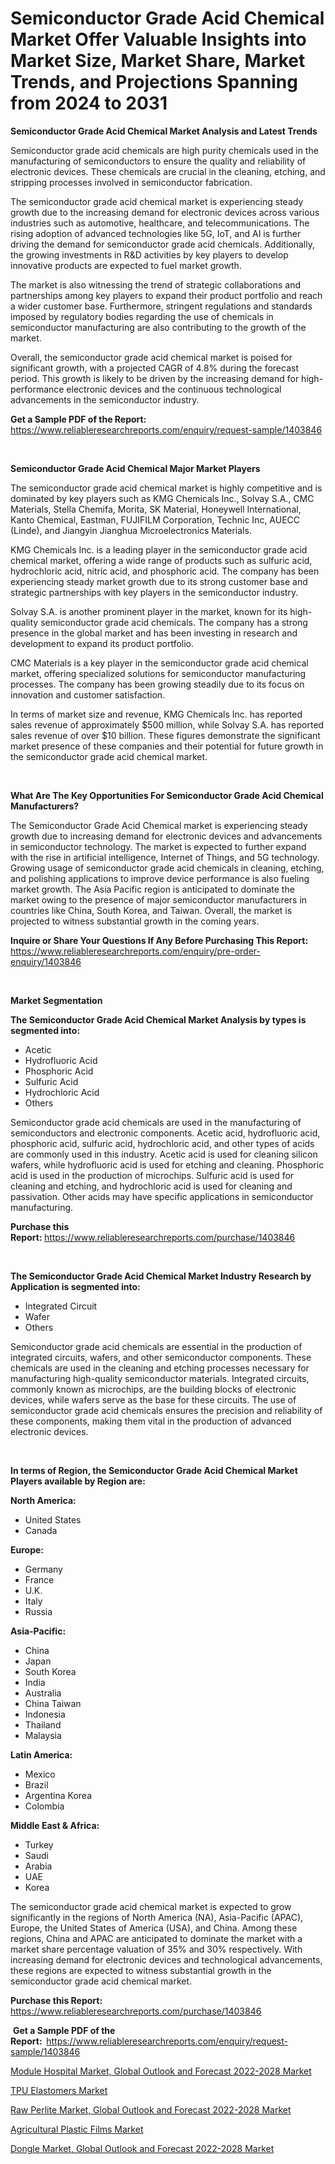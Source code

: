 <p><h1>Semiconductor Grade Acid Chemical Market Offer Valuable Insights into Market Size, Market Share, Market Trends, and Projections Spanning from 2024 to 2031</h1></p><p><strong>Semiconductor Grade Acid Chemical Market Analysis and Latest Trends</strong></p>
<p><p>Semiconductor grade acid chemicals are high purity chemicals used in the manufacturing of semiconductors to ensure the quality and reliability of electronic devices. These chemicals are crucial in the cleaning, etching, and stripping processes involved in semiconductor fabrication.</p><p>The semiconductor grade acid chemical market is experiencing steady growth due to the increasing demand for electronic devices across various industries such as automotive, healthcare, and telecommunications. The rising adoption of advanced technologies like 5G, IoT, and AI is further driving the demand for semiconductor grade acid chemicals. Additionally, the growing investments in R&D activities by key players to develop innovative products are expected to fuel market growth.</p><p>The market is also witnessing the trend of strategic collaborations and partnerships among key players to expand their product portfolio and reach a wider customer base. Furthermore, stringent regulations and standards imposed by regulatory bodies regarding the use of chemicals in semiconductor manufacturing are also contributing to the growth of the market.</p><p>Overall, the semiconductor grade acid chemical market is poised for significant growth, with a projected CAGR of 4.8% during the forecast period. This growth is likely to be driven by the increasing demand for high-performance electronic devices and the continuous technological advancements in the semiconductor industry.</p></p>
<p><strong>Get a Sample PDF of the Report:&nbsp;</strong> <a href="https://www.reliableresearchreports.com/enquiry/request-sample/1403846">https://www.reliableresearchreports.com/enquiry/request-sample/1403846</a></p>
<p>&nbsp;</p>
<p><strong>Semiconductor Grade Acid Chemical Major Market Players</strong></p>
<p><p>The semiconductor grade acid chemical market is highly competitive and is dominated by key players such as KMG Chemicals Inc., Solvay S.A., CMC Materials, Stella Chemifa, Morita, SK Material, Honeywell International, Kanto Chemical, Eastman, FUJIFILM Corporation, Technic Inc, AUECC (Linde), and Jiangyin Jianghua Microelectronics Materials.</p><p>KMG Chemicals Inc. is a leading player in the semiconductor grade acid chemical market, offering a wide range of products such as sulfuric acid, hydrochloric acid, nitric acid, and phosphoric acid. The company has been experiencing steady market growth due to its strong customer base and strategic partnerships with key players in the semiconductor industry.</p><p>Solvay S.A. is another prominent player in the market, known for its high-quality semiconductor grade acid chemicals. The company has a strong presence in the global market and has been investing in research and development to expand its product portfolio.</p><p>CMC Materials is a key player in the semiconductor grade acid chemical market, offering specialized solutions for semiconductor manufacturing processes. The company has been growing steadily due to its focus on innovation and customer satisfaction.</p><p>In terms of market size and revenue, KMG Chemicals Inc. has reported sales revenue of approximately $500 million, while Solvay S.A. has reported sales revenue of over $10 billion. These figures demonstrate the significant market presence of these companies and their potential for future growth in the semiconductor grade acid chemical market.</p></p>
<p>&nbsp;</p>
<p><strong>What Are The Key Opportunities For Semiconductor Grade Acid Chemical Manufacturers?</strong></p>
<p><p>The Semiconductor Grade Acid Chemical market is experiencing steady growth due to increasing demand for electronic devices and advancements in semiconductor technology. The market is expected to further expand with the rise in artificial intelligence, Internet of Things, and 5G technology. Growing usage of semiconductor grade acid chemicals in cleaning, etching, and polishing applications to improve device performance is also fueling market growth. The Asia Pacific region is anticipated to dominate the market owing to the presence of major semiconductor manufacturers in countries like China, South Korea, and Taiwan. Overall, the market is projected to witness substantial growth in the coming years.</p></p>
<p><strong>Inquire or Share Your Questions If Any Before Purchasing This Report:</strong> <a href="https://www.reliableresearchreports.com/enquiry/pre-order-enquiry/1403846">https://www.reliableresearchreports.com/enquiry/pre-order-enquiry/1403846</a></p>
<p>&nbsp;</p>
<p><strong>Market Segmentation</strong></p>
<p><strong>The Semiconductor Grade Acid Chemical Market Analysis by types is segmented into:</strong></p>
<p><ul><li>Acetic</li><li>Hydrofluoric Acid</li><li>Phosphoric Acid</li><li>Sulfuric Acid</li><li>Hydrochloric Acid</li><li>Others</li></ul></p>
<p><p>Semiconductor grade acid chemicals are used in the manufacturing of semiconductors and electronic components. Acetic acid, hydrofluoric acid, phosphoric acid, sulfuric acid, hydrochloric acid, and other types of acids are commonly used in this industry. Acetic acid is used for cleaning silicon wafers, while hydrofluoric acid is used for etching and cleaning. Phosphoric acid is used in the production of microchips. Sulfuric acid is used for cleaning and etching, and hydrochloric acid is used for cleaning and passivation. Other acids may have specific applications in semiconductor manufacturing.</p></p>
<p><strong>Purchase this Report:&nbsp;</strong><a href="https://www.reliableresearchreports.com/purchase/1403846">https://www.reliableresearchreports.com/purchase/1403846</a></p>
<p>&nbsp;</p>
<p><strong>The Semiconductor Grade Acid Chemical Market Industry Research by Application is segmented into:</strong></p>
<p><ul><li>Integrated Circuit</li><li>Wafer</li><li>Others</li></ul></p>
<p><p>Semiconductor grade acid chemicals are essential in the production of integrated circuits, wafers, and other semiconductor components. These chemicals are used in the cleaning and etching processes necessary for manufacturing high-quality semiconductor materials. Integrated circuits, commonly known as microchips, are the building blocks of electronic devices, while wafers serve as the base for these circuits. The use of semiconductor grade acid chemicals ensures the precision and reliability of these components, making them vital in the production of advanced electronic devices.</p></p>
<p>&nbsp;</p>
<p><strong>In terms of Region, the Semiconductor Grade Acid Chemical Market Players available by Region are:</strong></p>
<p>
    <p> <strong> North America: </strong>
        <ul>
            <li>United States</li>
            <li>Canada</li>
        </ul>
        </p> 
    <p> <strong> Europe: </strong>
        <ul>
            <li>Germany</li>
            <li>France</li>
            <li>U.K.</li>
            <li>Italy</li>
            <li>Russia</li>
        </ul>
        </p> 
    <p> <strong> Asia-Pacific: </strong>
        <ul>
            <li>China</li>
            <li>Japan</li>
            <li>South Korea</li>
            <li>India</li>
            <li>Australia</li>
            <li>China Taiwan</li>
            <li>Indonesia</li>
            <li>Thailand</li>
            <li>Malaysia</li>
        </ul>
        </p> 
    <p> <strong> Latin America: </strong>
        <ul>
            <li>Mexico</li>
            <li>Brazil</li>
            <li>Argentina Korea</li>
            <li>Colombia</li>
        </ul>
        </p> 
    <p> <strong> Middle East & Africa: </strong>
        <ul>
            <li>Turkey</li>
            <li>Saudi</li>
            <li>Arabia</li>
            <li>UAE</li>
            <li>Korea</li>
        </ul>
    </p>
    </p>
<p><p>The semiconductor grade acid chemical market is expected to grow significantly in the regions of North America (NA), Asia-Pacific (APAC), Europe, the United States of America (USA), and China. Among these regions, China and APAC are anticipated to dominate the market with a market share percentage valuation of 35% and 30% respectively. With increasing demand for electronic devices and technological advancements, these regions are expected to witness substantial growth in the semiconductor grade acid chemical market.</p></p>
<p><strong>Purchase this Report: </strong><a href="https://www.reliableresearchreports.com/purchase/1403846">https://www.reliableresearchreports.com/purchase/1403846</a></p>
<p>&nbsp;<strong>Get a Sample PDF of the Report:&nbsp;&nbsp;</strong><a href="https://www.reliableresearchreports.com/enquiry/request-sample/1403846">https://www.reliableresearchreports.com/enquiry/request-sample/1403846</a></p>
<p><strong></strong></p>
<p><p><a href="https://bubble-tree-ea4.notion.site/Module-Hospital-Market-Global-Outlook-and-Forecast-2022-2028-Market-Share-Market-New-Trends-Analy-5a329b22e6e34f56b56c6a6d5233995b">Module Hospital Market, Global Outlook and Forecast 2022-2028 Market</a></p><p><a href="https://view.publitas.com/reportprime-1/tpu-elastomers-market-size-evaluating-its-market-trends-growth-and-projections-2024-2031/">TPU Elastomers Market</a></p><p><a href="https://woozy-pyroraptor-a1f.notion.site/Raw-Perlite-Market-Global-Outlook-and-Forecast-2022-2028-Market-Size-Reflecting-a-Forecast-Till-203-31e79ed9a8fe47ddb7b4c7a5bdea0d83">Raw Perlite Market, Global Outlook and Forecast 2022-2028 Market</a></p><p><a href="https://view.publitas.com/reportprime-1/agricultural-plastic-films-market-research-report-reveals-the-latest-trends-and-opportunities-of-this-market-for-period-from-2024-2031/">Agricultural Plastic Films Market</a></p><p><a href="https://automatic-knee-4c7.notion.site/Dongle-Market-Global-Outlook-and-Forecast-2022-2028-Market-Growth-Market-Trends-COVID-19-Impact--f64095204bd74739937bebd82c2b71c7">Dongle Market, Global Outlook and Forecast 2022-2028 Market</a></p></p>
